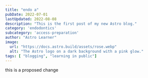 ```yaml
---
title: "endo a"
pubDate: 2022-07-01
lastUpdated: 2022-08-08
description: "This is the first post of my new Astro blog."
category: 'endodontics'
subcategory: 'access-preparation'
author: "Astro Learner"
image:
  url: "https://docs.astro.build/assets/rose.webp"
  alt: "The Astro logo on a dark background with a pink glow."
tags: [ "blogging", "learning in public"]
---
```

this is a proposed change 

